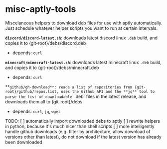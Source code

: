 # misc-aptly-tools

Miscelaneous helpers to download deb files for use with aptly automatically. Just schedule whatever helper scripts you want to run at certain intervals.

**`discord/discord-latest.sh`**: downloads latest discord linux `.deb` build, and copies it to {git-root}/debs/discord.deb
- depends: `curl`

**`minecraft/minecraft-latest.sh`**: downloads latest minecraft linux `.deb` build, and copies it to {git-root}/debs/minecraft.deb
- depends: `curl`

**`github/gh-download**: reads a list of repositories from {git-root}/github/repos.list, uses the Github API and the **jq** tool to parse the list of downloadable `.deb` files in the latest release, and downloads them all to {git-root}/debs
- depends: `curl`, `jq`, `wget`

TODO:
[ ] automatically import downloaded debs to aptly
[ ] rewrite helpers in python, because it's much nicer than shell scripts
[ ] more intelligently handle github downloads (e.g. filter by architecture, allow download of versions other than latest), do not download if the latest version has already been downloaded
